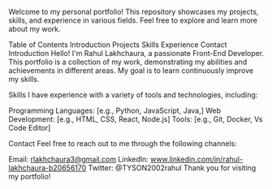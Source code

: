Welcome to my personal portfolio! This repository showcases my projects, skills, and experience in various fields. Feel free to explore and learn more about my work.

Table of Contents
Introduction
Projects
Skills
Experience
Contact
Introduction
Hello! I'm Rahul Lakhchaura, a passionate Front-End Developer. This portfolio is a collection of my work, demonstrating my abilities and achievements in different areas. My goal is to learn continuously improve my skills.

Skills
I have experience with a variety of tools and technologies, including:

Programming Languages: [e.g., Python, JavaScript, Java,]
Web Development: [e.g., HTML, CSS, React, Node.js]
Tools: [e.g., Git, Docker, Vs Code Editor]

Contact
Feel free to reach out to me through the following channels:

Email: rlakhchaura3@gmail.com
LinkedIn: www.linkedin.com/in/rahul-lakhchaura-b20656170
Twitter: @TYSON2002rahul
Thank you for visiting my portfolio!

